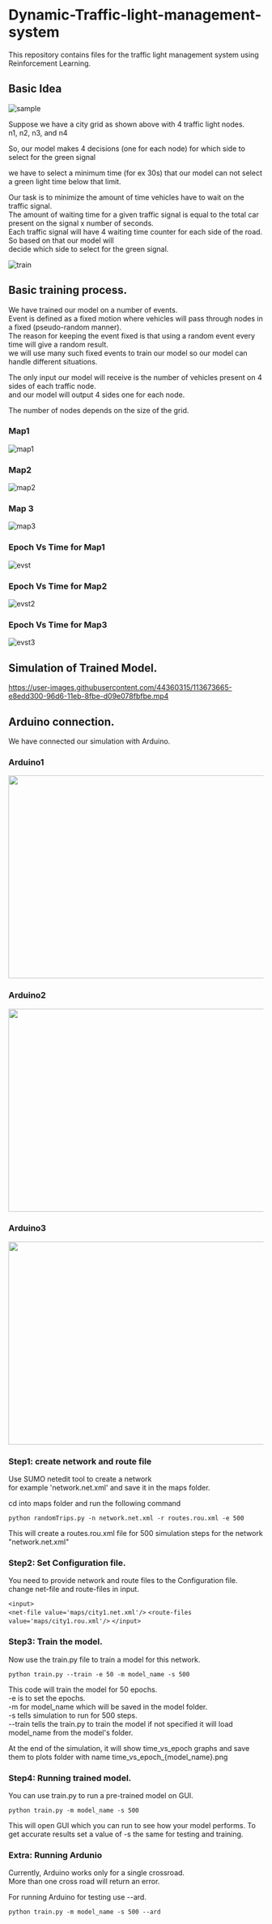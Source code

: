 # Dynamic-Traffic-light-management-system
This repository contains files for the traffic light management system using Reinforcement Learning.

## Basic Idea 

![sample](documentation/samplecity1.PNG)

Suppose we have a city grid as shown above with 4 traffic light nodes.<br/>
n1, n2, n3, and n4

So, our model makes 4 decisions (one for each node) for which side to select for the green signal<br/>

we have to select a minimum time (for ex 30s) that our model can not select a green light time below that limit.

Our task is to minimize the amount of time vehicles have to wait on the traffic signal.<br/>
The amount of waiting time for a given traffic signal is equal to the total car present on the signal x number of seconds.<br/>
Each traffic signal will have 4 waiting time counter for each side of the road. So based on that our model will<br/>
decide which side to select for the green signal.

![train](documentation/train_loop.png)

## Basic training process.

We have trained our model on a number of events.<br/>
Event is defined as a fixed motion where vehicles will pass through nodes in a fixed (pseudo-random manner).<br/>
The reason for keeping the event fixed is that using a random event every time will give a random result.<br/>
we will use many such fixed events to train our model so our model can handle different situations.

The only input our model will receive is the number of vehicles present on 4 sides of each traffic node.<br/>
and our model will output 4 sides one for each node.

The number of nodes depends on the size of the grid.

### Map1 
![map1](maps_images/city2.JPG)

### Map2
![map2](maps_images/city3.JPG)

### Map 3
![map3](maps_images/citymap.JPG)

###  Epoch Vs Time for Map1

![evst](plots/time_vs_epoch_city1.png)

### Epoch Vs Time for Map2
![evst2](plots/time_vs_epoch_city3.png)

### Epoch Vs Time for Map3
![evst3](plots/time_vs_epoch_model.png)

## Simulation of Trained Model.



https://user-images.githubusercontent.com/44360315/113673665-e8edd300-96d6-11eb-8fbe-d09e078fbfbe.mp4



## Arduino connection.

We have connected our simulation with Arduino.<br/>

### Arduino1
<img src="arduino_images/arduino1.jpg" width="600" height="400"/>

### Arduino2
<img src="arduino_images/arduino2.jpg" width="600" height="400"/>

### Arduino3
<img src="arduino_images/arduino3.jpg" width="600" height="400"/>


### Step1: create network and route file

Use SUMO netedit tool to create a network<br/>
for example 'network.net.xml' and save it in the maps folder.

cd into maps folder and run the following command

`python randomTrips.py -n network.net.xml -r routes.rou.xml -e 500`

This will create a routes.rou.xml file for 500 simulation steps for the network "network.net.xml"

### Step2: Set Configuration file.

You need to provide network and route files to the Configuration file.<br/>
change net-file and route-files in input.

`<input>`        
  `<net-file value='maps/city1.net.xml'/>`
  `<route-files value='maps/city1.rou.xml'/>`
`</input>`

### Step3: Train the model.

Now use the train.py file to train a model for this network.<br/>

`python train.py --train -e 50 -m model_name -s 500`

This code will train the model for 50 epochs.<br/>
-e is to set the epochs.<br/>
-m for model_name which will be saved in the model folder.<br/>
-s tells simulation to run for 500 steps.<br/>
--train tells the train.py to train the model if not specified it will load model_name from the model's folder.

At the end of the simulation, it will show time_vs_epoch graphs and save them to plots folder with name time_vs_epoch_{model_name}.png

### Step4: Running trained model.

You can use train.py to run a pre-trained model on GUI.

`python train.py -m model_name -s 500` 

This will open GUI which you can run to see how your model performs.
To get accurate results set a value of -s the same for testing and training.

### Extra: Running Ardunio
Currently, Arduino works only for a single crossroad.<br/>
More than one cross road will return an error.<br/>

For running Arduino for testing use --ard.

`python train.py -m model_name -s 500 --ard`
